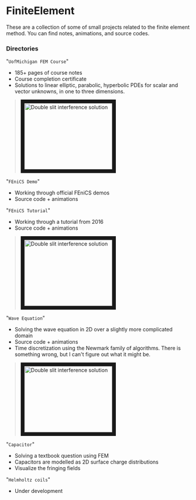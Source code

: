 # FiniteElement

These are a collection of some of small projects related to the finite element method. You can find notes, animations, and source codes.

### Directories

"`UofMichigan FEM Course`"
- 185+ pages of course notes
- Course completion certificate
- Solutions to linear elliptic, parabolic, hyperbolic PDEs for scalar and vector unknowns, in one to three dimensions.
> <a href="http://www.youtube.com/watch?feature=player_embedded&v=VMZdQN2pvW8
" target="_blank"><img src="http://img.youtube.com/vi/VMZdQN2pvW8/0.jpg" 
alt="Double slit interference solution" width="240" height="180" border="10" /></a>

"`FEniCS Demo`"
- Working through official FEniCS demos
- Source code + animations

"`FEniCS Tutorial`"
- Working through a tutorial from 2016
- Source code + animations
> <a href="http://www.youtube.com/watch?feature=player_embedded&v=wnQTurQRsgY
" target="_blank"><img src="http://img.youtube.com/vi/wnQTurQRsgY/0.jpg" 
alt="Double slit interference solution" width="240" height="180" border="10" /></a>

"`Wave Equation`"
- Solving the wave equation in 2D over a slightly more complicated domain
- Source code + animations
- Time discretization using the Newmark family of algorithms. There is something wrong, but I can't figure out what it might be. 
> <a href="http://www.youtube.com/watch?feature=player_embedded&v=WJaclgUxtLU
" target="_blank"><img src="http://img.youtube.com/vi/WJaclgUxtLU/0.jpg" 
alt="Double slit interference solution" width="240" height="180" border="10" /></a>

"`Capacitor`"
- Solving a textbook question using FEM
- Capacitors are modelled as 2D surface charge distributions
- Visualize the fringing fields

"`Helmholtz coils`"
- Under development

